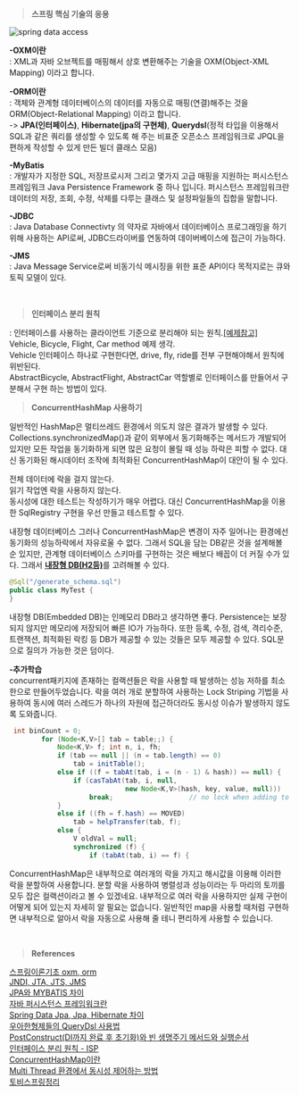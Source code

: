 
>**스프링 핵심 기술의 응용**  

![spring data access](https://mblogthumb-phinf.pstatic.net/MjAxODA3MjhfMTYw/MDAxNTMyNzcwNTM0NTY3.PO1f6Mwzv8YEQlTZ0_aQkrYVODbB7muc13Wh2hKzqgAg.fFi8YzLdiIrpMhf3nq2-CV-3S0GxwDEZM5TRRLiTf0Mg.PNG.good_ray/2_10_1___.png?type=w800)  

**-OXM이란**  
: XML과 자바 오브젝트를 매핑해서 상호 변환해주는 기술을 OXM(Object-XML Mapping) 이라고 합니다.  

**-ORM이란**  
: 객체와 관계형 데이터베이스의 데이터를 자동으로 매핑(연결)해주는 것을 ORM(Object-Relational Mapping) 이라고 합니다.   
-> **JPA(인터페이스)**, **Hibernate(jpa의 구현체)**, **Querydsl**(정적 타입을 이용해서 SQL과 같은 쿼리를 생성할 수 있도록 해 주는 비표준 오픈소스 프레임워크로 JPQL을 편하게 작성할 수 있게 만든 빌더 클래스 모음)  

**-MyBatis**  
: 개발자가 지정한 SQL, 저장프로시저 그리고 몇가지 고급 매핑을 지원하는 퍼시스턴스 프레임워크 Java Persistence Framework 중 하나 입니다. 
퍼시스턴스 프레임워크란 데이터의 저장, 조회, 수정, 삭제를 다루는 클래스 및 설정파일들의 집합을 말합니다.  

**-JDBC**  
: Java Database Connectivty 의 약자로 자바에서 데이터베이스 프로그래밍을 하기 위해 사용하는 API로써, JDBC드라이버를 연동하여 데이버베이스에 접근이 가능하다.  

**-JMS**  
: Java Message Service로써 비동기식 메시징을 위한 표준 API이다 목적지로는 큐와 토픽 모델이 있다.  

<br/>

>**인터페이스 분리 원칙**  

: 인터페이스를 사용하는 클라이언트 기준으로 분리해야 되는 원칙.[[예제참고]](https://brownbears.tistory.com/580)  
Vehicle, Bicycle, Flight, Car method 예제 생각.    
Vehicle 인터페이스 하나로 구현한다면, drive, fly, ride를 전부 구현해야해서 원칙에 위반된다.  
AbstractBicycle, AbstractFlight, AbstractCar 역할별로 인터페이스를 만들어서 구분해서 구현 하는 방법이 있다.    


>**ConcurrentHashMap 사용하기**  

일반적인 HashMap은 멀티쓰레드 환경에서 의도치 않은 결과가 발생할 수 있다. Collections.synchronizedMap()과 같이 외부에서 동기화해주는 메서드가 개발되어 있지만 모든 작업을 동기화하게 되면 많은 요청이 몰릴 때 성능 하락은 피할 수 없다. 대신 동기화된 해시데이터 조작에 최적화된 ConcurrentHashMap이 대안이 될 수 있다.  

전체 데이터에 락을 걸지 않는다.  
읽기 작업엔 락을 사용하지 않는다.  
동시성에 대한 테스트는 작성하기가 매우 어렵다. 대신 ConcurrentHashMap을 이용한 SqlRegistry 구현을 우선 만들고 테스트할 수 있다.  

내장형 데이터베이스
그러나 ConcurrentHashMap은 변경이 자주 일어나는 환경에선 동기화의 성능하락에서 자유로울 수 없다. 그래서 SQL을 담는 DB같은 것을 설계해볼 순 있지만, 관계형 데이터베이스 스키마를 구현하는 것은 배보다 배꼽이 더 커질 수가 있다. 그래서 [**내장형 DB(H2등)**](https://datamoney.tistory.com/214)를 고려해볼 수 있다.  

```java
@Sql("/generate_schema.sql")
public class MyTest {
}
```

내장형 DB(Embedded DB)는 인메모리 DB라고 생각하면 좋다. Persistence는 보장되지 않지만 메모리에 저장되어 빠른 IO가 가능하다. 또한 등록, 수정, 검색, 격리수준, 트랜잭션, 최적화된 락킹 등 DB가 제공할 수 있는 것들은 모두 제공할 수 있다. SQL문으로 질의가 가능한 것은 덤이다.  

**-추가학습**    
concurrent패키지에 존재하는 컬랙션들은 락을 사용할 때 발생하는 성능 저하를 최소한으로 만들어두었습니다. 락을 여러 개로 분할하여 사용하는 Lock Striping 기법을 사용하여 동시에 여러 스레드가 하나의 자원에 접근하더라도 동시성 이슈가 발생하지 않도록 도와줍니다. 

```java   
 int binCount = 0;
        for (Node<K,V>[] tab = table;;) {
            Node<K,V> f; int n, i, fh;
            if (tab == null || (n = tab.length) == 0)
                tab = initTable();
            else if ((f = tabAt(tab, i = (n - 1) & hash)) == null) {
                if (casTabAt(tab, i, null,
                             new Node<K,V>(hash, key, value, null)))
                    break;                   // no lock when adding to empty bin
            }
            else if ((fh = f.hash) == MOVED)
                tab = helpTransfer(tab, f);
            else {
                V oldVal = null;
                synchronized (f) {
                    if (tabAt(tab, i) == f) {
```

ConcurrentHashMap은 내부적으로 여러개의 락을 가지고 해시값을 이용해 이러한 락을 분할하여 사용합니다. 분할 락을 사용하여 병렬성과 성능이라는 두 마리의 토끼를 모두 잡은 컬랙션이라고 볼 수 있겠네요. 내부적으로 여러 락을 사용하지만 실제 구현이 어떻게 되어 있는지 자세히 알 필요는 없습니다. 일반적인 map을 사용할 때처럼 구현하면 내부적으로 알아서 락을 자동으로 사용해 줄 테니 편리하게 사용할 수 있습니다.  

<br/>  

>**References**  

[스프링이론기초 oxm, orm](https://m.blog.naver.com/good_ray/221328422224)  
[JNDI, JTA, JTS, JMS](https://unabated.tistory.com/entry/JNDI-JTA-JTS-JMS)  
[JPA와 MYBATIS 차이](https://dreaming-soohyun.tistory.com/entry/JPA%EC%99%80-MyBatis%EC%9D%98-%EC%B0%A8%EC%9D%B4-ORM%EA%B3%BC-SQL-Mapper)  
[자바 퍼시스턴스 프레임워크란](https://jiwontip.tistory.com/57)  
[Spring Data Jpa, Jpa, Hibernate 차이](https://suhwan.dev/2019/02/24/jpa-vs-hibernate-vs-spring-data-jpa/)  
[우아한형제들의 QueryDsl 사용법](https://velog.io/@youngerjesus/%EC%9A%B0%EC%95%84%ED%95%9C-%ED%98%95%EC%A0%9C%EB%93%A4%EC%9D%98-Querydsl-%ED%99%9C%EC%9A%A9%EB%B2%95)  
[PostConstruct(DI까지 완료 후 초기화)와 빈 생명주기 메서드와 실행순서](https://madplay.github.io/post/spring-bean-lifecycle-methods)  
[인터페이스 분리 원칙 - ISP](https://brownbears.tistory.com/580)   
[ConcurrentHashMap이란](https://devlog-wjdrbs96.tistory.com/269)  
[Multi Thread 환경에서 동시성 제어하는 방법](https://deveric.tistory.com/104)  
[토비스프링정리](https://daebalpri.me/entry/%ED%86%A0%EB%B9%84%EC%9D%98-%EC%8A%A4%ED%94%84%EB%A7%81-31-7%EC%9E%A5-%EC%8A%A4%ED%94%84%EB%A7%81-%ED%95%B5%EC%8B%AC-%EA%B8%B0%EC%88%A0%EC%9D%98-%EC%9D%91%EC%9A%A9)  
